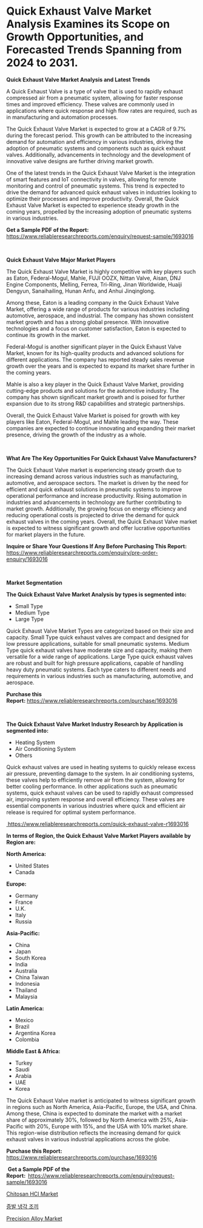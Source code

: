 <p><h1>Quick Exhaust Valve Market Analysis Examines its Scope on Growth Opportunities, and Forecasted Trends Spanning from 2024 to 2031.</h1></p><p><strong>Quick Exhaust Valve Market Analysis and Latest Trends</strong></p>
<p><p>A Quick Exhaust Valve is a type of valve that is used to rapidly exhaust compressed air from a pneumatic system, allowing for faster response times and improved efficiency. These valves are commonly used in applications where quick response and high flow rates are required, such as in manufacturing and automation processes.</p><p>The Quick Exhaust Valve Market is expected to grow at a CAGR of 9.7% during the forecast period. This growth can be attributed to the increasing demand for automation and efficiency in various industries, driving the adoption of pneumatic systems and components such as quick exhaust valves. Additionally, advancements in technology and the development of innovative valve designs are further driving market growth.</p><p>One of the latest trends in the Quick Exhaust Valve Market is the integration of smart features and IoT connectivity in valves, allowing for remote monitoring and control of pneumatic systems. This trend is expected to drive the demand for advanced quick exhaust valves in industries looking to optimize their processes and improve productivity. Overall, the Quick Exhaust Valve Market is expected to experience steady growth in the coming years, propelled by the increasing adoption of pneumatic systems in various industries.</p></p>
<p><strong>Get a Sample PDF of the Report:&nbsp;</strong> <a href="https://www.reliableresearchreports.com/enquiry/request-sample/1693016">https://www.reliableresearchreports.com/enquiry/request-sample/1693016</a></p>
<p>&nbsp;</p>
<p><strong>Quick Exhaust Valve Major Market Players</strong></p>
<p><p>The Quick Exhaust Valve Market is highly competitive with key players such as Eaton, Federal-Mogul, Mahle, FUJI OOZX, Nittan Valve, Aisan, DNJ Engine Components, Melling, Ferrea, Tri-Ring, Jinan Worldwide, Huaiji Dengyun, Sanaihailing, Hunan Anfu, and Anhui Jinqinglong.</p><p>Among these, Eaton is a leading company in the Quick Exhaust Valve Market, offering a wide range of products for various industries including automotive, aerospace, and industrial. The company has shown consistent market growth and has a strong global presence. With innovative technologies and a focus on customer satisfaction, Eaton is expected to continue its growth in the market.</p><p>Federal-Mogul is another significant player in the Quick Exhaust Valve Market, known for its high-quality products and advanced solutions for different applications. The company has reported steady sales revenue growth over the years and is expected to expand its market share further in the coming years.</p><p>Mahle is also a key player in the Quick Exhaust Valve Market, providing cutting-edge products and solutions for the automotive industry. The company has shown significant market growth and is poised for further expansion due to its strong R&D capabilities and strategic partnerships.</p><p>Overall, the Quick Exhaust Valve Market is poised for growth with key players like Eaton, Federal-Mogul, and Mahle leading the way. These companies are expected to continue innovating and expanding their market presence, driving the growth of the industry as a whole.</p></p>
<p>&nbsp;</p>
<p><strong>What Are The Key Opportunities For Quick Exhaust Valve Manufacturers?</strong></p>
<p><p>The Quick Exhaust Valve market is experiencing steady growth due to increasing demand across various industries such as manufacturing, automotive, and aerospace sectors. The market is driven by the need for efficient and quick exhaust solutions in pneumatic systems to improve operational performance and increase productivity. Rising automation in industries and advancements in technology are further contributing to market growth. Additionally, the growing focus on energy efficiency and reducing operational costs is projected to drive the demand for quick exhaust valves in the coming years. Overall, the Quick Exhaust Valve market is expected to witness significant growth and offer lucrative opportunities for market players in the future.</p></p>
<p><strong>Inquire or Share Your Questions If Any Before Purchasing This Report:</strong> <a href="https://www.reliableresearchreports.com/enquiry/pre-order-enquiry/1693016">https://www.reliableresearchreports.com/enquiry/pre-order-enquiry/1693016</a></p>
<p>&nbsp;</p>
<p><strong>Market Segmentation</strong></p>
<p><strong>The Quick Exhaust Valve Market Analysis by types is segmented into:</strong></p>
<p><ul><li>Small Type</li><li>Medium Type</li><li>Large Type</li></ul></p>
<p><p>Quick Exhaust Valve Market Types are categorized based on their size and capacity. Small Type quick exhaust valves are compact and designed for low pressure applications, suitable for small pneumatic systems. Medium Type quick exhaust valves have moderate size and capacity, making them versatile for a wide range of applications. Large Type quick exhaust valves are robust and built for high pressure applications, capable of handling heavy duty pneumatic systems. Each type caters to different needs and requirements in various industries such as manufacturing, automotive, and aerospace.</p></p>
<p><strong>Purchase this Report:&nbsp;</strong><a href="https://www.reliableresearchreports.com/purchase/1693016">https://www.reliableresearchreports.com/purchase/1693016</a></p>
<p>&nbsp;</p>
<p><strong>The Quick Exhaust Valve Market Industry Research by Application is segmented into:</strong></p>
<p><ul><li>Heating System</li><li>Air Conditioning System</li><li>Others</li></ul></p>
<p><p>Quick exhaust valves are used in heating systems to quickly release excess air pressure, preventing damage to the system. In air conditioning systems, these valves help to efficiently remove air from the system, allowing for better cooling performance. In other applications such as pneumatic systems, quick exhaust valves can be used to rapidly exhaust compressed air, improving system response and overall efficiency. These valves are essential components in various industries where quick and efficient air release is required for optimal system performance.</p></p>
<p><a href="https://www.reliableresearchreports.com/quick-exhaust-valve-r1693016">&nbsp;https://www.reliableresearchreports.com/quick-exhaust-valve-r1693016</a></p>
<p><strong>In terms of Region, the Quick Exhaust Valve Market Players available by Region are:</strong></p>
<p>
    <p> <strong> North America: </strong>
        <ul>
            <li>United States</li>
            <li>Canada</li>
        </ul>
        </p> 
    <p> <strong> Europe: </strong>
        <ul>
            <li>Germany</li>
            <li>France</li>
            <li>U.K.</li>
            <li>Italy</li>
            <li>Russia</li>
        </ul>
        </p> 
    <p> <strong> Asia-Pacific: </strong>
        <ul>
            <li>China</li>
            <li>Japan</li>
            <li>South Korea</li>
            <li>India</li>
            <li>Australia</li>
            <li>China Taiwan</li>
            <li>Indonesia</li>
            <li>Thailand</li>
            <li>Malaysia</li>
        </ul>
        </p> 
    <p> <strong> Latin America: </strong>
        <ul>
            <li>Mexico</li>
            <li>Brazil</li>
            <li>Argentina Korea</li>
            <li>Colombia</li>
        </ul>
        </p> 
    <p> <strong> Middle East & Africa: </strong>
        <ul>
            <li>Turkey</li>
            <li>Saudi</li>
            <li>Arabia</li>
            <li>UAE</li>
            <li>Korea</li>
        </ul>
    </p>
    </p>
<p><p>The Quick Exhaust Valve market is anticipated to witness significant growth in regions such as North America, Asia-Pacific, Europe, the USA, and China. Among these, China is expected to dominate the market with a market share of approximately 30%, followed by North America with 25%, Asia-Pacific with 20%, Europe with 15%, and the USA with 10% market share. This region-wise distribution reflects the increasing demand for quick exhaust valves in various industrial applications across the globe.</p></p>
<p><strong>Purchase this Report: </strong><a href="https://www.reliableresearchreports.com/purchase/1693016">https://www.reliableresearchreports.com/purchase/1693016</a></p>
<p>&nbsp;<strong>Get a Sample PDF of the Report:&nbsp;&nbsp;</strong><a href="https://www.reliableresearchreports.com/enquiry/request-sample/1693016">https://www.reliableresearchreports.com/enquiry/request-sample/1693016</a></p>
<p><strong></strong></p>
<p><p><a href="https://www.linkedin.com/pulse/chitosan-hcl-market-provides-detailed-segmentation-based-rnkie?trackingId=7b92GTRXIUAk3dqaRLVcSA%3D%3D">Chitosan HCl Market</a></p><p><a href="https://medium.com/@anvil67678789/%EC%A6%9D%EB%B0%9C-%EB%83%89%EA%B0%81-%EC%A1%B0%EB%81%BC-%EC%8B%9C%EC%9E%A5-%EA%B7%9C%EB%AA%A8%EB%8A%94-%EA%B8%80%EB%A1%9C%EB%B2%8C-%EC%82%B0%EC%97%85%EC%97%90%EC%84%9C-%EC%B5%9C%EA%B3%A0%EC%9D%98-%EB%A7%88%EC%BC%80%ED%8C%85-%EC%B1%84%EB%84%90%EC%9D%84-%EB%82%98%ED%83%80%EB%82%B8%EB%8B%A4-f5ea337d39e6">증발 냉각 조끼</a></p><p><a href="https://www.linkedin.com/pulse/precision-alloy-market-provides-detailed-segmentation-based-4w18e?trackingId=GlZqV4ZiOgZUKhJbh%2Fs7LA%3D%3D">Precision Alloy Market</a></p></p>